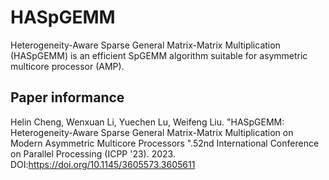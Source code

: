 # HASpGEMM
Heterogeneity-Aware Sparse General Matrix-Matrix Multiplication (HASpGEMM) is an efficient SpGEMM algorithm suitable for asymmetric multicore processor (AMP).

## Paper informance
Helin Cheng, Wenxuan Li, Yuechen Lu, Weifeng Liu. "HASpGEMM: Heterogeneity-Aware Sparse General Matrix-Matrix Multiplication on Modern Asymmetric Multicore Processors 
".52nd International Conference on Parallel Processing (ICPP '23). 2023. DOI:https://doi.org/10.1145/3605573.3605611
